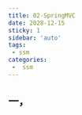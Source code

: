 ```yaml
---
title: 02-SpringMVC
date: 2028-12-15
sticky: 1
sidebar: 'auto'
tags:
 - ssm
categories:
 -  ssm
---
```


## 一，